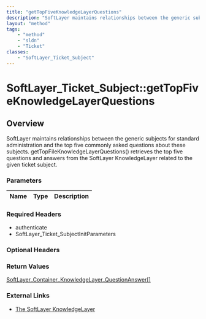 ```yaml
---
title: "getTopFiveKnowledgeLayerQuestions"
description: "SoftLayer maintains relationships between the generic subjects for standard administration and the top five commonly ask... "
layout: "method"
tags:
    - "method"
    - "sldn"
    - "Ticket"
classes:
    - "SoftLayer_Ticket_Subject"
---
```

# SoftLayer_Ticket_Subject::getTopFiveKnowledgeLayerQuestions
## Overview 
SoftLayer maintains relationships between the generic subjects for standard administration and the top five commonly asked questions about these subjects. getTopFileKnowledgeLayerQuestions() retrieves the top five questions and answers from the SoftLayer KnowledgeLayer related to the given ticket subject. 

### Parameters 
|Name | Type | Description |
| --- | --- | --- |


### Required Headers
* authenticate
* SoftLayer_Ticket_SubjectInitParameters

### Optional Headers

### Return Values
<a href='/reference/datatypes/SoftLayer_Container_KnowledgeLayer_QuestionAnswer'>SoftLayer_Container_KnowledgeLayer_QuestionAnswer[] </a>

### External Links


* [The SoftLayer KnowledgeLayer](http://knowledgelayer.softlayer.com/)


